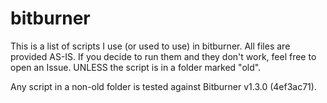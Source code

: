 # bitburner
This is a list of scripts I use (or used to use) in bitburner.
All files are provided AS-IS. If you decide to run them and they don't work, feel free to open an Issue. UNLESS the script is in a folder marked "old".

Any script in a non-old folder is tested against Bitburner v1.3.0 (4ef3ac71).
